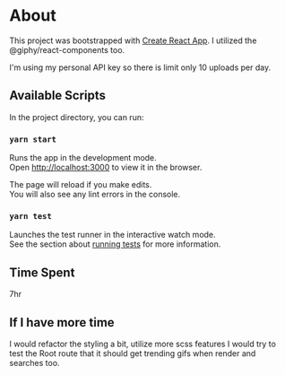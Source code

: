 # About

This project was bootstrapped with [Create React App](https://github.com/facebook/create-react-app).
I utilized the @giphy/react-components too.

I'm using my personal API key so there is limit only 10 uploads per day.

## Available Scripts

In the project directory, you can run:

### `yarn start`

Runs the app in the development mode.\
Open [http://localhost:3000](http://localhost:3000) to view it in the browser.

The page will reload if you make edits.\
You will also see any lint errors in the console.

### `yarn test`

Launches the test runner in the interactive watch mode.\
See the section about [running tests](https://facebook.github.io/create-react-app/docs/running-tests) for more information.

## Time Spent

7hr

## If I have more time

I would refactor the styling a bit, utilize more scss features
I would try to test the Root route that it should get trending gifs when render and searches too.
